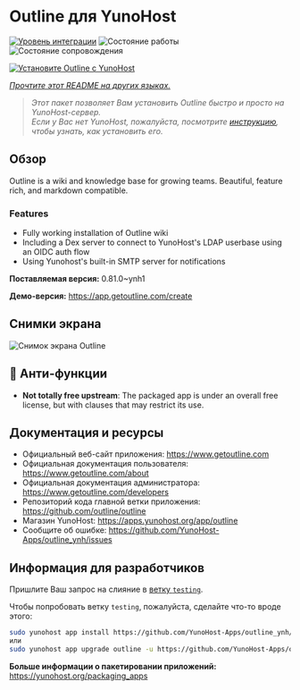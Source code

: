 <!--
Важно: этот README был автоматически сгенерирован <https://github.com/YunoHost/apps/tree/master/tools/readme_generator>
Он НЕ ДОЛЖЕН редактироваться вручную.
-->

# Outline для YunoHost

[![Уровень интеграции](https://apps.yunohost.org/badge/integration/outline)](https://ci-apps.yunohost.org/ci/apps/outline/)
![Состояние работы](https://apps.yunohost.org/badge/state/outline)
![Состояние сопровождения](https://apps.yunohost.org/badge/maintained/outline)

[![Установите Outline с YunoHost](https://install-app.yunohost.org/install-with-yunohost.svg)](https://install-app.yunohost.org/?app=outline)

*[Прочтите этот README на других языках.](./ALL_README.md)*

> *Этот пакет позволяет Вам установить Outline быстро и просто на YunoHost-сервер.*  
> *Если у Вас нет YunoHost, пожалуйста, посмотрите [инструкцию](https://yunohost.org/install), чтобы узнать, как установить его.*

## Обзор

Outline is a wiki and knowledge base for growing teams. Beautiful, feature rich, and markdown compatible.

### Features

- Fully working installation of Outline wiki
- Including a Dex server to connect to YunoHost's LDAP userbase using an OIDC auth flow
- Using Yunohost's built-in SMTP server for notifications


**Поставляемая версия:** 0.81.0~ynh1

**Демо-версия:** <https://app.getoutline.com/create>

## Снимки экрана

![Снимок экрана Outline](./doc/screenshots/screenshot.png)

## :red_circle: Анти-функции

- **Not totally free upstream**: The packaged app is under an overall free license, but with clauses that may restrict its use.

## Документация и ресурсы

- Официальный веб-сайт приложения: <https://www.getoutline.com>
- Официальная документация пользователя: <https://www.getoutline.com/about>
- Официальная документация администратора: <https://www.getoutline.com/developers>
- Репозиторий кода главной ветки приложения: <https://github.com/outline/outline>
- Магазин YunoHost: <https://apps.yunohost.org/app/outline>
- Сообщите об ошибке: <https://github.com/YunoHost-Apps/outline_ynh/issues>

## Информация для разработчиков

Пришлите Ваш запрос на слияние в [ветку `testing`](https://github.com/YunoHost-Apps/outline_ynh/tree/testing).

Чтобы попробовать ветку `testing`, пожалуйста, сделайте что-то вроде этого:

```bash
sudo yunohost app install https://github.com/YunoHost-Apps/outline_ynh/tree/testing --debug
или
sudo yunohost app upgrade outline -u https://github.com/YunoHost-Apps/outline_ynh/tree/testing --debug
```

**Больше информации о пакетировании приложений:** <https://yunohost.org/packaging_apps>
